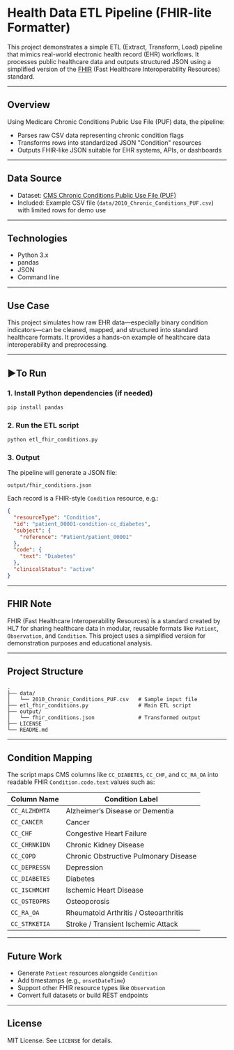 
# Health Data ETL Pipeline (FHIR-lite Formatter)

This project demonstrates a simple ETL (Extract, Transform, Load) pipeline that mimics real-world electronic health record (EHR) workflows. It processes public healthcare data and outputs structured JSON using a simplified version of the [FHIR](https://www.hl7.org/fhir/) (Fast Healthcare Interoperability Resources) standard.

---

## Overview

Using Medicare Chronic Conditions Public Use File (PUF) data, the pipeline:
- Parses raw CSV data representing chronic condition flags
- Transforms rows into standardized JSON "Condition" resources
- Outputs FHIR-like JSON suitable for EHR systems, APIs, or dashboards

---

## Data Source

- Dataset: [CMS Chronic Conditions Public Use File (PUF)](https://www.cms.gov/data-research/statistics-trends-and-reports/basic-stand-alone-medicare-claims-public-use-files/chronic-conditions-puf)
- Included: Example CSV file (`data/2010_Chronic_Conditions_PUF.csv`) with limited rows for demo use

---

## Technologies

- Python 3.x
- pandas
- JSON
- Command line

---

## Use Case

This project simulates how raw EHR data—especially binary condition indicators—can be cleaned, mapped, and structured into standard healthcare formats. It provides a hands-on example of healthcare data interoperability and preprocessing.

---

## ▶To Run

### 1. Install Python dependencies (if needed)
```bash
pip install pandas
```

### 2. Run the ETL script
```bash
python etl_fhir_conditions.py
```

### 3. Output

The pipeline will generate a JSON file:
```
output/fhir_conditions.json
```

Each record is a FHIR-style `Condition` resource, e.g.:

```json
{
  "resourceType": "Condition",
  "id": "patient_00001-condition-cc_diabetes",
  "subject": {
    "reference": "Patient/patient_00001"
  },
  "code": {
    "text": "Diabetes"
  },
  "clinicalStatus": "active"
}
```

---

## FHIR Note

FHIR (Fast Healthcare Interoperability Resources) is a standard created by HL7 for sharing healthcare data in modular, reusable formats like `Patient`, `Observation`, and `Condition`. This project uses a simplified version for demonstration purposes and educational analysis.

---

## Project Structure

```
.
├── data/
│   └── 2010_Chronic_Conditions_PUF.csv   # Sample input file
├── etl_fhir_conditions.py                # Main ETL script
├── output/
│   └── fhir_conditions.json              # Transformed output
├── LICENSE
└── README.md
```

---

## Condition Mapping

The script maps CMS columns like `CC_DIABETES`, `CC_CHF`, and `CC_RA_OA` into readable FHIR `Condition.code.text` values such as:

| Column Name    | Condition Label                          |
|----------------|-------------------------------------------|
| `CC_ALZHDMTA`  | Alzheimer’s Disease or Dementia           |
| `CC_CANCER`    | Cancer                                    |
| `CC_CHF`       | Congestive Heart Failure                  |
| `CC_CHRNKIDN`  | Chronic Kidney Disease                    |
| `CC_COPD`      | Chronic Obstructive Pulmonary Disease     |
| `CC_DEPRESSN`  | Depression                                |
| `CC_DIABETES`  | Diabetes                                  |
| `CC_ISCHMCHT`  | Ischemic Heart Disease                    |
| `CC_OSTEOPRS`  | Osteoporosis                              |
| `CC_RA_OA`     | Rheumatoid Arthritis / Osteoarthritis     |
| `CC_STRKETIA`  | Stroke / Transient Ischemic Attack        |

---

## Future Work

- Generate `Patient` resources alongside `Condition`
- Add timestamps (e.g., `onsetDateTime`)
- Support other FHIR resource types like `Observation`
- Convert full datasets or build REST endpoints

---

## License

MIT License. See `LICENSE` for details.
